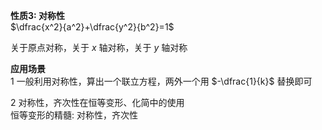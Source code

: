 **性质3: 对称性**  
$\dfrac{x^2}{a^2}+\dfrac{y^2}{b^2}=1$  
  
关于原点对称，关于 $x$ 轴对称，关于 $y$ 轴对称  
  
**应用场景**  
1 一般利用对称性，算出一个联立方程，两外一个用 $-\dfrac{1}{k}$ 替换即可  
  
2 对称性，齐次性在恒等变形、化简中的使用  
恒等变形的精髓: 对称性，齐次性  
